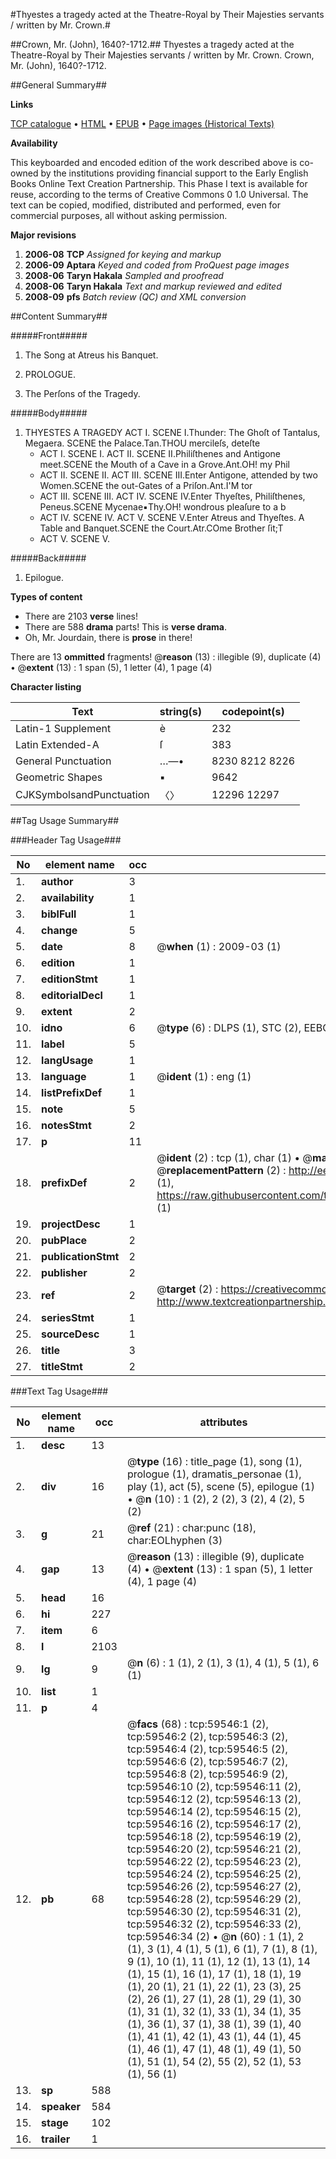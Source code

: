 #Thyestes a tragedy acted at the Theatre-Royal by Their Majesties servants / written by Mr. Crown.#

##Crown, Mr. (John), 1640?-1712.##
Thyestes a tragedy acted at the Theatre-Royal by Their Majesties servants / written by Mr. Crown.
Crown, Mr. (John), 1640?-1712.

##General Summary##

**Links**

[TCP catalogue](http://www.ota.ox.ac.uk/tcp/)  • 
[HTML](http://tei.it.ox.ac.uk/tcp/Texts-HTML/free/A35/A35299.html)  • 
[EPUB](http://tei.it.ox.ac.uk/tcp/Texts-EPUB/free/A35/A35299.epub) • 
[Page images (Historical Texts)](https://data.historicaltexts.jisc.ac.uk/view?pubId=eebo-12325704e&pageId=eebo-12325704e-59546-1)

**Availability**

This keyboarded and encoded edition of the
	       work described above is co-owned by the institutions
	       providing financial support to the Early English Books
	       Online Text Creation Partnership. This Phase I text is
	       available for reuse, according to the terms of Creative
	       Commons 0 1.0 Universal. The text can be copied,
	       modified, distributed and performed, even for
	       commercial purposes, all without asking permission.

**Major revisions**

1. __2006-08__ __TCP__ *Assigned for keying and markup*
1. __2006-09__ __Aptara__ *Keyed and coded from ProQuest page images*
1. __2008-06__ __Taryn Hakala__ *Sampled and proofread*
1. __2008-06__ __Taryn Hakala__ *Text and markup reviewed and edited*
1. __2008-09__ __pfs__ *Batch review (QC) and XML conversion*

##Content Summary##

#####Front#####

1. The Song at Atreus his Banquet.

1. PROLOGUE.

1. The Perſons of the Tragedy.

#####Body#####

1. THYESTES
A
TRAGEDY
ACT I. SCENE I.Thunder: The Ghoſt of Tantalus, Megaera.
SCENE the Palace.Tan.THOU mercileſs, deteſte
      * ACT I. SCENE I.
ACT II. SCENE II.Philiſthenes and Antigone meet.SCENE the Mouth of a Cave in a Grove.Ant.OH! my Phil
      * ACT II. SCENE II.
ACT III. SCENE III.Enter Antigone, attended by two Women.SCENE the out-Gates of a Priſon.Ant.I'M tor
      * ACT III. SCENE III.
ACT IV. SCENE IV.Enter Thyeſtes, Philiſthenes, Peneus.SCENE Mycenae▪Thy.OH! wondrous pleaſure to a b
      * ACT IV. SCENE IV.
ACT V. SCENE V.Enter Atreus and Thyeſtes. A Table and Banquet.SCENE the Court.Atr.COme Brother ſit;T
      * ACT V. SCENE V.

#####Back#####

1. Epilogue.

**Types of content**

  * There are 2103 **verse** lines!
  * There are 588 **drama** parts! This is **verse drama**.
  * Oh, Mr. Jourdain, there is **prose** in there!

There are 13 **ommitted** fragments! 
 @__reason__ (13) : illegible (9), duplicate (4)  •  @__extent__ (13) : 1 span (5), 1 letter (4), 1 page (4)

**Character listing**


|Text|string(s)|codepoint(s)|
|---|---|---|
|Latin-1 Supplement|è|232|
|Latin Extended-A|ſ|383|
|General Punctuation|…—•|8230 8212 8226|
|Geometric Shapes|▪|9642|
|CJKSymbolsandPunctuation|〈〉|12296 12297|

##Tag Usage Summary##

###Header Tag Usage###

|No|element name|occ|attributes|
|---|---|---|---|
|1.|__author__|3||
|2.|__availability__|1||
|3.|__biblFull__|1||
|4.|__change__|5||
|5.|__date__|8| @__when__ (1) : 2009-03 (1)|
|6.|__edition__|1||
|7.|__editionStmt__|1||
|8.|__editorialDecl__|1||
|9.|__extent__|2||
|10.|__idno__|6| @__type__ (6) : DLPS (1), STC (2), EEBO-CITATION (1), OCLC (1), VID (1)|
|11.|__label__|5||
|12.|__langUsage__|1||
|13.|__language__|1| @__ident__ (1) : eng (1)|
|14.|__listPrefixDef__|1||
|15.|__note__|5||
|16.|__notesStmt__|2||
|17.|__p__|11||
|18.|__prefixDef__|2| @__ident__ (2) : tcp (1), char (1)  •  @__matchPattern__ (2) : ([0-9\-]+):([0-9IVX]+) (1), (.+) (1)  •  @__replacementPattern__ (2) : http://eebo.chadwyck.com/downloadtiff?vid=$1&page=$2 (1), https://raw.githubusercontent.com/textcreationpartnership/Texts/master/tcpchars.xml#$1 (1)|
|19.|__projectDesc__|1||
|20.|__pubPlace__|2||
|21.|__publicationStmt__|2||
|22.|__publisher__|2||
|23.|__ref__|2| @__target__ (2) : https://creativecommons.org/publicdomain/zero/1.0/ (1), http://www.textcreationpartnership.org/docs/. (1)|
|24.|__seriesStmt__|1||
|25.|__sourceDesc__|1||
|26.|__title__|3||
|27.|__titleStmt__|2||


###Text Tag Usage###

|No|element name|occ|attributes|
|---|---|---|---|
|1.|__desc__|13||
|2.|__div__|16| @__type__ (16) : title_page (1), song (1), prologue (1), dramatis_personae (1), play (1), act (5), scene (5), epilogue (1)  •  @__n__ (10) : 1 (2), 2 (2), 3 (2), 4 (2), 5 (2)|
|3.|__g__|21| @__ref__ (21) : char:punc (18), char:EOLhyphen (3)|
|4.|__gap__|13| @__reason__ (13) : illegible (9), duplicate (4)  •  @__extent__ (13) : 1 span (5), 1 letter (4), 1 page (4)|
|5.|__head__|16||
|6.|__hi__|227||
|7.|__item__|6||
|8.|__l__|2103||
|9.|__lg__|9| @__n__ (6) : 1 (1), 2 (1), 3 (1), 4 (1), 5 (1), 6 (1)|
|10.|__list__|1||
|11.|__p__|4||
|12.|__pb__|68| @__facs__ (68) : tcp:59546:1 (2), tcp:59546:2 (2), tcp:59546:3 (2), tcp:59546:4 (2), tcp:59546:5 (2), tcp:59546:6 (2), tcp:59546:7 (2), tcp:59546:8 (2), tcp:59546:9 (2), tcp:59546:10 (2), tcp:59546:11 (2), tcp:59546:12 (2), tcp:59546:13 (2), tcp:59546:14 (2), tcp:59546:15 (2), tcp:59546:16 (2), tcp:59546:17 (2), tcp:59546:18 (2), tcp:59546:19 (2), tcp:59546:20 (2), tcp:59546:21 (2), tcp:59546:22 (2), tcp:59546:23 (2), tcp:59546:24 (2), tcp:59546:25 (2), tcp:59546:26 (2), tcp:59546:27 (2), tcp:59546:28 (2), tcp:59546:29 (2), tcp:59546:30 (2), tcp:59546:31 (2), tcp:59546:32 (2), tcp:59546:33 (2), tcp:59546:34 (2)  •  @__n__ (60) : 1 (1), 2 (1), 3 (1), 4 (1), 5 (1), 6 (1), 7 (1), 8 (1), 9 (1), 10 (1), 11 (1), 12 (1), 13 (1), 14 (1), 15 (1), 16 (1), 17 (1), 18 (1), 19 (1), 20 (1), 21 (1), 22 (1), 23 (3), 25 (2), 26 (1), 27 (1), 28 (1), 29 (1), 30 (1), 31 (1), 32 (1), 33 (1), 34 (1), 35 (1), 36 (1), 37 (1), 38 (1), 39 (1), 40 (1), 41 (1), 42 (1), 43 (1), 44 (1), 45 (1), 46 (1), 47 (1), 48 (1), 49 (1), 50 (1), 51 (1), 54 (2), 55 (2), 52 (1), 53 (1), 56 (1)|
|13.|__sp__|588||
|14.|__speaker__|584||
|15.|__stage__|102||
|16.|__trailer__|1||
